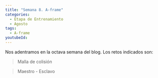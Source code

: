 ```yaml
---
title: "Semana 8. A-frame"
categories:
  - Etapa de Entrenamiento
  - Agosto
tags:
  - A-frame
youtubeId: 
---
```



Nos adentramos en la octava semana del blog. Los retos indicados son:

> Malla de colisión

> Maestro - Esclavo 

